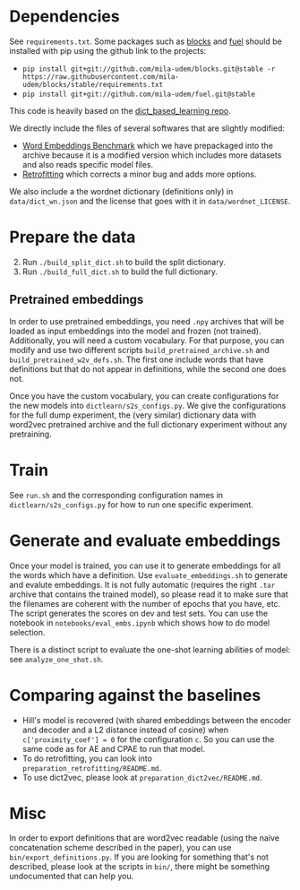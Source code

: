 # Dependencies

See `requirements.txt`. Some packages such as [blocks](http://blocks.readthedocs.io/en/latest/setup.html) and [fuel](http://fuel.readthedocs.io/en/latest/setup.html) should be installed with pip using the github link to the projects:

- `pip install git+git://github.com/mila-udem/blocks.git@stable -r https://raw.githubusercontent.com/mila-udem/blocks/stable/requirements.txt`
- `pip install git+git://github.com/mila-udem/fuel.git@stable`

This code is heavily based on the [dict_based_learning repo](https://github.com/tombosc/dict_based_learning).

We directly include the files of several softwares that are slightly modified:

- [Word Embeddings Benchmark](https://github.com/kudkudak/word-embeddings-benchmarks) which we have prepackaged into the archive because it is a modified version which includes more datasets and also reads specific model files. 
- [Retrofitting](https://github.com/mfaruqui/retrofitting) which corrects a minor bug and adds more options.

We also include a the wordnet dictionary (definitions only) in `data/dict_wn.json` and the license that goes with it in `data/wordnet_LICENSE`.

# Prepare the data

2. Run `./build_split_dict.sh` to build the split dictionary. 
3. Run `./build_full_dict.sh` to build the full dictionary. 

## Pretrained embeddings
In order to use pretrained embeddings, you need `.npy` archives that will be loaded as input embeddings into the model and frozen (not trained). Additionally, you will need a custom vocabulary. For that purpose, you can modify and use two different scripts `build_pretrained_archive.sh` and `build_pretrained_w2v_defs.sh`. The first one include words that have definitions but that do not appear in definitions, while the second one does not.

Once you have the custom vocabulary, you can create configurations for the new models into `dictlearn/s2s_configs.py`. We give the configurations for the full dump experiment, the (very similar) dictionary data with word2vec pretrained archive and the full dictionary experiment without any pretraining.

# Train

See `run.sh` and the corresponding configuration names in `dictlearn/s2s_configs.py` for how to run one specific experiment.

# Generate and evaluate embeddings

Once your model is trained, you can use it to generate embeddings for all the words which have a definition. Use `evaluate_embeddings.sh` to generate and evalute embeddings. It is not fully automatic (requires the right `.tar` archive that contains the trained model), so please read it to make sure that the filenames are coherent with the number of epochs that you have, etc. The script generates the scores on dev and test sets. You can use the notebook in `notebooks/eval_embs.ipynb` which shows how to do model selection.

There is a distinct script to evaluate the one-shot learning abilities of model: see `analyze_one_shot.sh`.

# Comparing against the baselines

- Hill's model is recovered (with shared embeddings between the encoder and decoder and a L2 distance instead of cosine) when `c['proximity_coef'] = 0` for the configuration `c`. So you can use the same code as for AE and CPAE to run that model.
- To do retrofitting, you can look into `preparation_retrofitting/README.md`.
- To use dict2vec, please look at `preparation_dict2vec/README.md`.

# Misc

In order to export definitions that are word2vec readable (using the naive concatenation scheme described in the paper), you can use `bin/export_definitions.py`.
If you are looking for something that's not described, please look at the scripts in `bin/`, there might be something undocumented that can help you.

